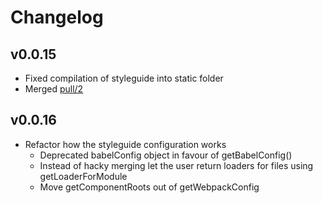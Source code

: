 # Changelog

## v0.0.15

* Fixed compilation of styleguide into static folder
* Merged [pull/2](https://github.com/badoo/styleguide/pull/2)

## v0.0.16

* Refactor how the styleguide configuration works
  * Deprecated babelConfig object in favour of getBabelConfig()
  * Instead of hacky merging let the user return loaders for files using getLoaderForModule
  * Move getComponentRoots out of getWebpackConfig